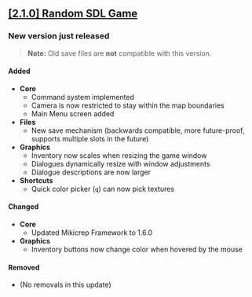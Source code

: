 ## [[2.1.0] Random SDL Game](https://miki.macakom.net/projects/rsg)
### New version just released

> **Note:** Old save files are **not** compatible with this version.

#### Added
- **Core**
    - Command system implemented
    - Camera is now restricted to stay within the map boundaries
    - Main Menu screen added
- **Files**
    - New save mechanism (backwards compatible, more future-proof, supports multiple slots in the future)
- **Graphics**
    - Inventory now scales when resizing the game window
    - Dialogues dynamically resize with window adjustments
    - Dialogue descriptions are now larger
- **Shortcuts**
    - Quick color picker (`q`) can now pick textures

#### Changed
- **Core**
    - Updated Mikicrep Framework to 1.6.0
- **Graphics**
    - Inventory buttons now change color when hovered by the mouse

#### Removed
- (No removals in this update)